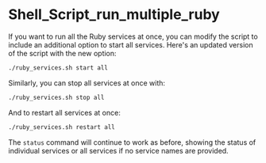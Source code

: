# Shell_Script_run_multiple_ruby


If you want to run all the Ruby services at once, you can modify the script to include an additional option to start all services. Here's an updated version of the script with the new option:



```bash
./ruby_services.sh start all
```

Similarly, you can stop all services at once with:

```bash
./ruby_services.sh stop all
```

And to restart all services at once:

```bash
./ruby_services.sh restart all
```

The `status` command will continue to work as before, showing the status of individual services or all services if no service names are provided.
